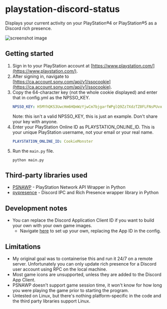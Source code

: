 # playstation-discord-status

Displays your current activity on your PlayStation®4 or PlayStation®5 as a Discord rich presence.

![screenshot image](https://raw.githubusercontent.com/voidel/playstation-discord-status/main/screenshots/screenshot_01.png)

## Getting started

1. Sign in to your PlayStation account at [https://www.playstation.com/](https://www.playstation.com/).
2. After signing in, navigate
   to [https://ca.account.sony.com/api/v1/ssocookie](https://ca.account.sony.com/api/v1/ssocookie).
3. Copy the 64-character key (not the whole cookie displayed) and enter that in config.yml as the NPSSO_KEY.
    ```yaml
    NPSSO_KEY: H5MYhQKS3UwcHm6HQmWzYjwCm7bjgarfWPglQ9Zz7XdzTZ0FLFNsPUvxOnRPRlab
    ```
   Note: this isn't a valid NPSSO_KEY, this is just an example. Don't share your key with anyone.
4. Enter your PlayStation Online ID as PLAYSTATION_ONLINE_ID. This is your unique PlayStation username, not your email or
   your real name.
   ```yaml
   PLAYSTATION_ONLINE_ID: CookieMonster
   ```
5. Run the `main.py` file.
   ```commandline
   python main.py
   ```

## Third-party libraries used

* [PSNAWP](https://github.com/isFakeAccount/psnawp) - PlayStation Network API Wrapper in Python
* [pypresence](https://github.com/qwertyquerty/pypresence) - Discord IPC and Rich Presence wrapper library in Python

## Development notes

* You can replace the Discord Application Client ID if you want to build your own with your own game images.
    * Navigate [here](https://discord.com/developers/applications) to set up your own, replacing the App ID in the
      config.

## Limitations

* My original goal was to containerise this and run it 24/7 on a remote server. Unfortunately you can only update rich
  presence for a Discord user account using RPC on the local machine.
* Most game icons are unsupported, unless they are added to the Discord App Client.
* PSNAWP doesn't support game session time, it won't know for how long you were playing the game prior to starting the
  program.
* Untested on Linux, but there's nothing platform-specific in the code and the third party libraries support Linux.
